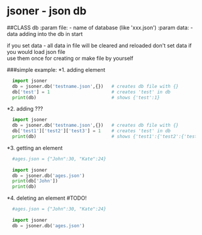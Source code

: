 # jsoner - json db


##CLASS db
    :param file:  -  name of database (like 'xxx.json')
    :param data:  -  data adding into the db in start
            
if you set data - all data in file will be cleared and reloaded 
         don't set data if you would load json file             
     use them once for creating or make file by yourself         
  
###simple example:
*1. adding element 
```python
  import jsoner
  db = jsoner.db('testname.json',{})   # creates db file with {}
  db['test'] = 1                       # creates 'test' in db
  print(db)                            # shows {'test':1}
```

*2. adding ??? 
```python
  import jsoner
  db = jsoner.db('testname.json',{})   # creates db file with {}
  db['test1']['test2']['test3'] = 1    # creates 'test' in db
  print(db)                            # shows {'test1':{'test2':{'test3':1}}}}
```

*3. getting an element
```python
  #ages.json = {"John":30, "Kate":24}
  
  import jsoner
  db = jsoner.db('ages.json')
  print(db['John'])
  print(db)
```


*4. deleting an element
#TODO!
```python
  #ages.json = {"John":30, "Kate":24}
  
  import jsoner
  db = jsoner.db('ages.json')
  
```
